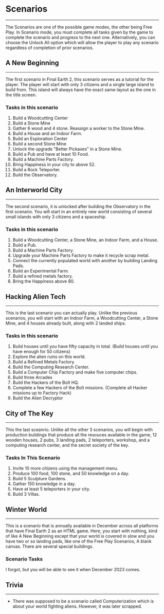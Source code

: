 # Scenarios
---
The Scenarios are one of the possible game modes, the other being Free Play.
In Scenario mode, you must complete all tasks given by the game to complete the scenario
and progress to the next one. Alternatively, you can choose the Unlock All 
option which will allow the player to play any scenario regardless of completion of prior scenarios.

## A New Beginning
---
The first scenario in Final Earth 2, this scenario serves as a tutorial for the player.
The player will start with only 3 citizens and a single large island to build from. This island
will always have the exact same layout as the one in the title screen.

### Tasks in this scenario

1. Build a Woodcutting Center
2. Build a Stone Mine
3. Gather 6 wood and 4 stone. Reassign a worker to the Stone Mine.
4. Build a House and an Indoor Farm.
5. Build an Exploration Center
6. Build a second Stone Mine
7. Unlock the upgrade "Better Pickaxes" in a Stone Mine.
8. Build a Pub and have at least 10 Food.
9. Build a Machine Parts Factory.
10. Bring Happiness in your city to above 52.
11. Build a Rock Teleporter.
12. Build the Observatory.

## An Interworld City
---
The second scenario, it is unlocked after building the Observatory in the first scenario.
You will start in an entirely new world consisting of several small islands with only 3 citizens
and a spaceship.
### Tasks in this scenario
1. Build a Woodcutting Center, a Stone Mine, an Indoor Farm, and a House.
2. Build a Pub.
3. Build a Machine Parts Factory.
4. Upgrade your Machine Parts Factory to make it recycle scrap metal.
5. Connect the currently populated world with another by building Landing Pads.
6. Build an Experimental Farm.
7. Build a refined metals factory.
8. Bring the Happiness above 80.

## Hacking Alien Tech
---
This is the last scenario you can actually play. Unlike the previous scenarios, you will start
with an Indoor Farm, a Woodcutting Center, a Stone Mine, and 4 houses already built, along with 2 
landed ships.
### Tasks in this scenario
1. Build houses until you have fifty capacity in total. (Build houses until you have enough for 50 citizens)
2. Explore the alien ruins on this world.
3. Build a Refined Metals Factory.
4. Build the Computing Research Center.
5. Build a Computer Chip Factory and make five computer chips.
6. Build three Arcades
7. Build the Hackers of the Bolt HQ.
8. Complete a few Hackers of the Bolt missions. (Complete all Hacker missions up to Factory Hack)
9. Build the Alien Decryptor

## City of The Key
---
This the last sceanrio. Unlike all the other 3 scenarios, you will begin with production buildings that produce all the resouces available in the game, 12 wooden houses, 2 pubs, 3 landing pads, 2 teleporters, workshop, and a computing research center, and the secret society of the key.
### Tasks In This Scenario
 1. Invite 10 more citizens using the management menu.
 2. Produce 100 food, 100 stone, and 50 knowledge on a day.
 3. Build 5 Sculpture Gardens.
 4. Gather 150 knowledge in a day.
 5. Have at least 5 teleporters in your city.
 6. Build 3 Villas.

## Winter World
---
This is a scenario that is annually available in December across all platforms that have Final Earth 2 as an HTML game. Here, you start with nothing, kind of like A New Beginning except that your world is covered in slow and you have two or so landing pads, like one of the Free Play Scenarios, A blank canvas. There are several special buildings.
### Scenario Tasks
I forgot, but you will be able to see it when December 2023 comes.

## Trivia
---
- There was supposed to be a scenario called Computerization which is about your world
 fighting aliens. However, it was later scrapped.
 
 
 
 
 
 
 
 
